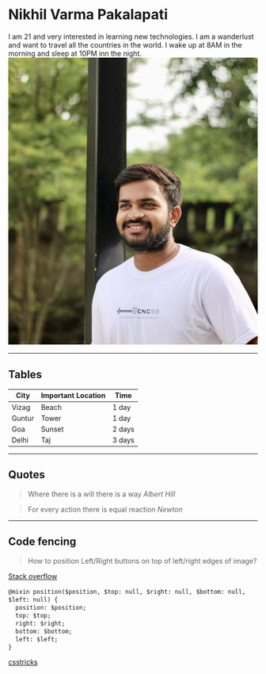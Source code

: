 # Nikhil Varma Pakalapati

I am 21 and very interested in learning new technologies. I am a wanderlust and want to travel all the countries in the world. I wake up at 8AM in the morning and sleep at 10PM inn the night.
![Nikhil](https://github.com/NikhilVarma9/assignment02_pakalapati/blob/main/IMG_0992.jpg)

---

## Tables

|City|Important Location| Time|
|---|---|---|
|Vizag   |Beach  | 1 day|
|Guntur | Tower|1 day |
| Goa|Sunset | 2 days|
|Delhi |Taj |3 days |

---

## Quotes

> Where there is a will there is a way *Albert Hill*

> For every action there is equal reaction *Newton*

---

## Code fencing

> How to position Left/Right buttons on top of left/right edges of image?

[Stack overflow](https://stackoverflow.com/questions/73643601/how-to-position-left-right-buttons-on-top-of-left-right-edges-of-image)

```
@mixin position($position, $top: null, $right: null, $bottom: null, $left: null) {
  position: $position;
  top: $top;
  right: $right;
  bottom: $bottom;
  left: $left;
}

```

[csstricks](https://css-tricks.com/snippets/sass/mixin-offset-positioning/)